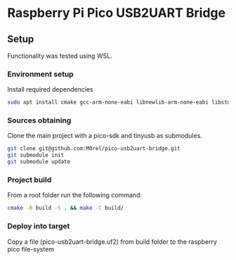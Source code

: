 # Raspberry Pi Pico USB2UART Bridge

## Setup

Functionality was tested using WSL.

### Environment setup

Install required dependencies

``` bash
sudo apt install cmake gcc-arm-none-eabi libnewlib-arm-none-eabi libstdc++-arm-none-eabi-newlib
```

### Sources obtaining

Clone the main project with a pico-sdk and tinyusb as submodules.

``` bash
git clone git@github.com:M0rel/pico-usb2uart-bridge.git
git submodule init 
git submodule update
```

### Project build

From a root folder run the following command:

``` bash
cmake -B build -S . && make -C build/
```

### Deploy into target

Copy a file (pico-usb2uart-bridge.uf2) from build folder to the raspberry pico file-system


